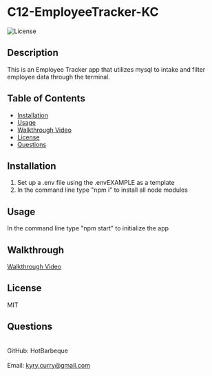 # C12-EmployeeTracker-KC

![License](https://img.shields.io/badge/license-MIT-blue)

## Description

This is an Employee Tracker app that utilizes mysql to intake and filter employee data through the terminal.

## Table of Contents

- [Installation](#installation)
- [Usage](#usage)
- [Walkthrough Video](#walkthrough)
- [License](#license)
- [Questions](#questions)

## Installation

1. Set up a .env file using the .envEXAMPLE as a template
2. In the command line type "npm i" to install all node modules

## Usage

In the command line type "npm start" to initialize the app

## Walkthrough

[Walkthrough Video](https://drive.google.com/file/d/1b0ZvYkeE_lhILkF6twPcEa6avEKxyRsr/view)

## License

MIT

## Questions

<br>GitHub: HotBarbeque</br>
<br>Email: kyry.curry@gmail.com</br>